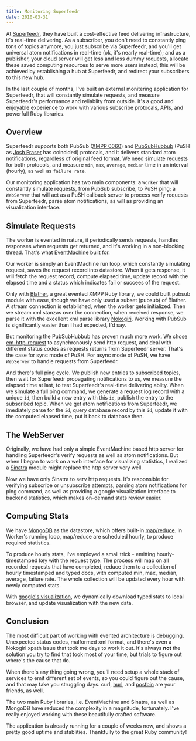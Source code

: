```yaml
---
title: Monitoring Superfeedr
date: 2010-03-31
---
```


At [Superfeedr](http://superfeedr.com), they have built a cost-effective
feed delivering infrastructure, it's real-time delivering. As a
subscriber, you don't need to constantly ping tons of topics anymore,
you just subscribe via Superfeedr, and you'll get universal atom
notifications in real-time (ok, it's nearly real-time); and as a
publisher, your cloud server will get less and less dummy requests,
allocate these saved computing resources to serve more users instead,
this will be achieved by establishing a hub at Superfeedr, and redirect
your subscribers to this new hub.

In the last couple of months, I've built an external monitering
application for Superfeedr, that will constantly simulate requests, and
measure Superfeedr's performance and reliablity from outside. It's a
good and enjoyable experience to work with various subscribe protocals,
APIs, and powerfull Ruby libraries.


## Overview

Superfeedr supports both PubSub ([XMPP
0060](http://xmpp.org/extensions/xep-0060.html)) and
[PubSubHubbub](http://pubsubhubbub.googlecode.com/svn/trunk/pubsubhubbub-core-0.3.html)
(PuSH as [Josh Fraser](http://twitter.com/joshfraser) has coincided)
protocals, and it delivers standard atom notifications, regardless of
original feed format. We need simulate requests for both protocols, and
measure `min`, `max`, `average`, `median` time in an interval (hourly),
as well as `failure rate`.

Our monitoring application has two main components: a `Worker` that will
constantly simulate requests, from PubSub subscribe, to PuSH ping; a
`WebServer` that will act as a PuSH callback server to process verify
requests from Superfeedr, parse atom notifications, as will as providing
an visualization interface.


## Simulate Requests

The worker is evented in nature, it periodically sends requests, handles
responses when requests get returned, and it's working in a non-blocking
thread. That's what [EventMachine](http://rubyeventmachine.com) built for.

Our worker is simply an EventMachine run loop, which constantly
simulating request, saves the request record into datastore. When it
gets response, it will fetch the request record, compute elapsed time,
update record with the elapsed time and a status which indicates fail or
succees of the request.

Only with [Blather](http://blather.squishtech.com/), a great evented
XMPP Ruby library, we could built pubsub module with ease, though we
have only used a subset (pubsub) of Blather. A stream connection is
established, when the worker gets initialized. Then we stream xml
stanzas over the connection, when received response, we parse it with
the excellent xml parse library [Nokogiri](http://nokogiri.org). Working
with PubSub is significantly easier than I had expected, I'd say.

But monitoring the PubSubHubbub has proven much more work. We chose
[em-http-request](http://github.com/igrigorik/em-http-request) to
asynchronously send http request, and deal with different status codes
as requests returns from Superfeedr server. That's the case for sync
mode of PuSH.  For async mode of PuSH, we have `WebServer` to handle
requests from Superfeedr.

And there's full ping cycle. We publish new entries to subscribed
topics, then wait for Superfeedr propagating notifications to us, we
measure the elapsed time at last, to test Superfeedr's real-time
delivering ablity. When we simulate a full ping command, we generate a
request log record with a unique `id`, then build a new entry with this
`id`, publish the entry to the subscribed topic. When we get atom
notifications from Superfeedr, we imediately parse for the `id`, query
database record by this `id`, update it with the computed elapsed time,
put it back to database then.


## The WebServer

Originally, we have had only a simple EventMachine based http server for
handling Superfeedr's verify requests as well as atom notifications. But
when I began to work on a web interface for visualizing statistics, I
realized a [Sinatra](http://sinatrarb.com) module might replace the http
server very well.

Now we have only Sinatra to serv http requests. It's responsible for
verifying subscribe or unsubscribe attempts, parsing atom notifications
for ping command, as well as providing a google visualization interface
to backend statistics, which makes on-demand stats review easier.


## Computing Stats

We have [MongoDB](http://mongodb.org) as the datastore, which offers
built-in [map/reduce](http://www.mongodb.org/display/DOCS/MapReduce). In
Worker's running loop, map/reduce are scheduled hourly, to produce
required statistics.

To produce hourly stats, I've employed a small trick - emitting
hourly-timestamped key with the request type. The process will map on
all recorded requests that have completed, reduce them to a collection
of hourly timestamped and typed docs, with computed min, max, median,
average, failure rate. The whole collection will be updated every hour
with newly computed stats.

With [google's
visualization](http://code.google.com/apis/visualization/documentation/gallery/annotatedtimeline.html),
we dynamically download typed stats to local browser, and update
visualization with the new data.


## Conclusion

The most difficult part of working with evented architecture is
debugging. Unexpected status codes, malformed xml format, and there's
even a Nokogiri xpath issue that took me days to work it out. It's
always **not** the solution you try to find that took most of your time,
but trials to figure out where's the cause that do.

When there's any thing going wrong, you'll need setup a whole stack of
services to emit different set of events, so you could figure out the
cause, and that may take you struggling days. curl,
[hurl](http://hurl.it), and [postbin](http://www.postbin.org) are your
friends, as well.

The two main Ruby libraries, i.e. EventMachine and Sinatra, as well as
MongoDB have reduced the complexity in a magnitude, fortunately. I've
really enjoyed working with these beautifully crafted software.

The application is already running for a couple of weeks now, and shows
a pretty good uptime and stablities. Thankfully to the great Ruby
community!
